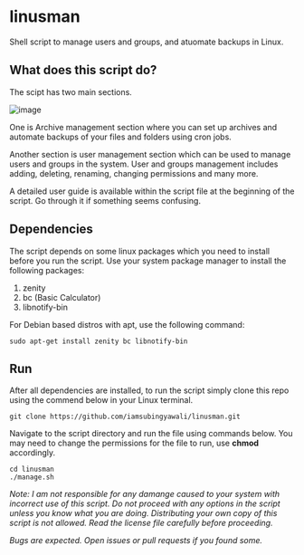 # linusman
Shell script to manage users and groups, and atuomate backups in Linux. 

## What does this script do?

The scipt has two main sections. 

![image](https://user-images.githubusercontent.com/45819206/119443791-ec522200-bd49-11eb-9712-06f076d5a38e.png)

One is Archive management section where you can set up archives and automate backups of your files and folders using cron jobs. 

Another section is user management section which can be used to manage users and groups in the system. User and groups management includes adding, deleting, renaming, changing permissions and many more.

A detailed user guide is available within the script file at the beginning of the script. Go through it if something seems confusing.

## Dependencies

The script depends on some linux packages which you need to install before you run the script. Use your system package manager to install the following packages:

1. zenity
2. bc (Basic Calculator)
3. libnotify-bin

For Debian based distros with apt, use the following command:

```
sudo apt-get install zenity bc libnotify-bin
```

## Run

After all dependencies are installed, to run the script simply clone this repo using the commend below in your Linux terminal.

```
git clone https://github.com/iamsubingyawali/linusman.git
```

Navigate to the script directory and run the file using commands below. You may need to change the permissions for the file to run, use **chmod** accordingly.

```
cd linusman
./manage.sh
```

_Note: I am not responsible for any damange caused to your system with incorrect use of this script. Do not proceed with any options in the script unless you know what you are doing. Distributing your own copy of this script is not allowed. Read the license file carefully before proceeding._

_Bugs are expected. Open issues or pull requests if you found some._
